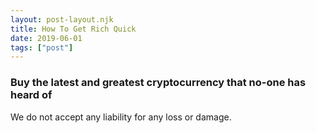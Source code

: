 ```yaml
---
layout: post-layout.njk
title: How To Get Rich Quick
date: 2019-06-01
tags: ["post"]
---
```


<!-- Excerpt Start -->

### Buy the latest and greatest cryptocurrency that no-one has heard of

<!-- Excerpt End -->

We do not accept any liability for any loss or damage.
